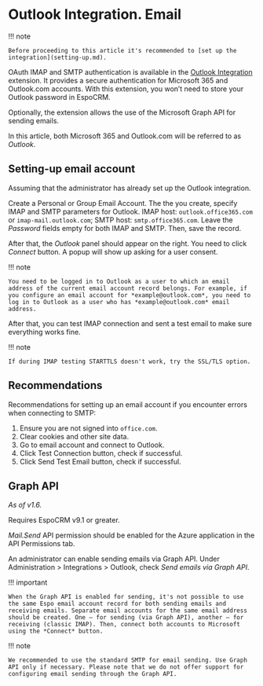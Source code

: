 # Outlook Integration. Email

!!! note

    Before proceeding to this article it's recommended to [set up the integration](setting-up.md).

OAuth IMAP and SMTP authentication is available in the [Outlook Integration](https://www.espocrm.com/extensions/outlook-integration) extension. It provides a secure authentication for Microsoft 365 and Outlook.com accounts. With this extension, you won’t need to store your Outlook password in EspoCRM.

Optionally, the extension allows the use of the Microsoft Graph API for sending emails.

In this article, both Microsoft 365 and Outlook.com will be referred to as *Outlook*.

## Setting-up email account

Assuming that the administrator has already set up the Outlook integration.

Create a Personal or Group Email Account. The the you create, specify IMAP and SMTP parameters for Outlook. IMAP host: `outlook.office365.com` or `imap-mail.outlook.com`;  SMTP host: `smtp.office365.com`. Leave the *Password* fields empty for both IMAP and SMTP. Then, save the record.

After that, the *Outlook* panel should appear on the right. You need to click *Connect* button. A popup will show up asking for a user consent.

!!! note

    You need to be logged in to Outlook as a user to which an email address of the current email account record belongs. For example, if you configure an email account for *example@outlook.com*, you need to log in to Outlook as a user who has *example@outlook.com* email address.

After that, you can test IMAP connection and sent a test email to make sure everything works fine.

!!! note

    If during IMAP testing STARTTLS doesn't work, try the SSL/TLS option.

## Recommendations

Recommendations for setting up an email account if you encounter errors when connecting to SMTP:

1. Ensure you are not signed into `office.com`.
2. Clear cookies and other site data.
3. Go to email account and connect to Outlook.
4. Click Test Connection button, check if successful.
6. Click Send Test Email button, check if successful.

## Graph API

*As of v1.6.*

Requires EspoCRM v9.1 or greater.

*Mail.Send* API permission should be enabled for the Azure application in the API Permissions tab.  

An administrator can enable sending emails via Graph API. Under Administration > Integrations > Outlook, check *Send emails via Graph API*.

!!! important

    When the Graph API is enabled for sending, it's not possible to use the same Espo email account record for both sending emails and receiving emails. Separate email accounts for the same email address should be created. One – for sending (via Graph API), another – for receiving (classic IMAP). Then, connect both accounts to Microsoft using the *Connect* button.

!!! note

    We recommended to use the standard SMTP for email sending. Use Graph API only if necessary. Please note that we do not offer support for configuring email sending through the Graph API.
